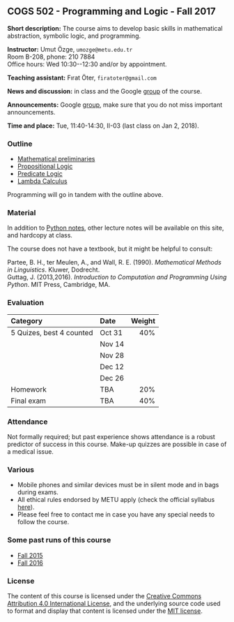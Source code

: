 COGS 502 - Programming and Logic - Fall 2017
-------------------------------------------------------


**Short description:** The course aims to develop basic skills in mathematical abstraction, symbolic logic, and programming.

**Instructor:** Umut Özge, `umozge@metu.edu.tr`  
 Room B-208, phone: 210 7884  
 Office hours: Wed 10:30--12:30 and/or by appointment.

**Teaching assistant:** Fırat Öter, `firatoter@gmail.com`

**News and discussion:** in class and the Google
[group](https://groups.google.com/forum/#!forum/metu-cogs-502-logic-and-programming)
of the course. 

**Announcements:** Google 
[group](https://groups.google.com/forum/#!forum/metu-cogs-502-logic-and-programming), make sure that you do not miss important announcements.  


**Time and place:** Tue, 11:40-14:30, II-03 (last class on Jan 2, 2018).

### Outline

- [Mathematical preliminaries](https://github.com/umutozge/cogs502/blob/master/notes/00_cogs502-basics.pdf)
- [Propositional Logic](https://github.com/umutozge/cogs502/blob/master/notes/01_cogs502-propositional-logic.pdf)
- [Predicate Logic](https://github.com/umutozge/cogs502/blob/master/notes/02_cogs502-predicate-logic.pdf)
- [Lambda Calculus](https://github.com/umutozge/cogs502/blob/master/notes/03_cogs502-lambda-calculus.pdf)

Programming will go in tandem with the outline above.

### Material

In addition to [Python notes](https://github.com/umutozge/prog-book),
other lecture notes will be available on this site, and hardcopy at class.  

The course does not have a textbook, but it might be helpful to consult:

Partee, B. H., ter Meulen, A., and Wall, R. E. (1990). *Mathematical Methods in Linguistics*. Kluwer, Dodrecht.  
Guttag, J. (2013,2016). *Introduction to Computation and Programming Using Python*.
MIT Press, Cambridge, MA.

### Evaluation

|Category| Date | Weight |
:---|:---|---:
5 Quizes, best 4 counted  | Oct 31 | 40%
| | Nov 14 |   
| | Nov 28 |   
| | Dec 12 |   
| | Dec 26 |   
Homework  | TBA | 20%
Final exam | TBA | 40%


### Attendance

Not formally required; but past experience shows attendance is a robust
predictor of success in this course. Make-up quizzes are possible in case of a
medical issue.  

### Various

- Mobile phones and similar devices must be in silent mode and in bags during
  exams.
- All ethical rules endorsed by METU apply (check the official syllabus
  [here](https://odtusyllabus.metu.edu.tr/)).
- Please feel free to contact me in case you have any special needs to follow
  the course.

### Some past runs of this course

- [Fall 2015](http://users.metu.edu.tr/umozge/cr/cogs502Fall2015/)
- [Fall 2016](http://users.metu.edu.tr/umozge/cr/cogs502Fall2016/)

### License

The content of this course is licensed under the [Creative Commons Attribution 4.0 International License](https://creativecommons.org/licenses/by/4.0/), and the underlying source code used to format and display that content is licensed under the [MIT license](http://opensource.org/licenses/mit-license.php).
